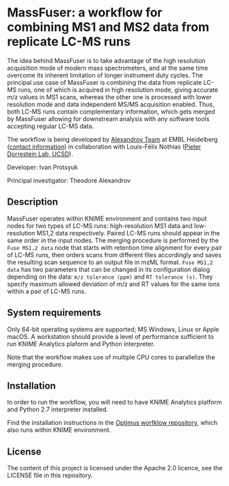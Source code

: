 # MassFuser: a workflow for combining MS1 and MS2 data from replicate LC-MS runs

The idea behind MassFuser is to take advantage of the high resolution acquisition mode of modern mass spectrometers, and at the same time overcome its inherent limitation of longer instrument duty cycles. The principal use case of MassFuser is combining the data from replicate LC-MS runs, one of which is acquired in high resolution mode, giving accurate m/z values in MS1 scans, whereas the other one is processed with lower resolution mode and data independent MS/MS acquisition enabled. Thus, both LC-MS runs contain complementary information, which gets merged by MassFuser allowing for downstream analysis with any software tools accepting regular LC-MS data.

The workflow is being developed by [Alexandrov Team](http://www.embl.de/research/units/scb/alexandrov/index.html) at EMBL Heidelberg ([contact information](http://www.embl.de/research/units/scb/alexandrov/contact/index.html)) in collaboration with Louis-Félix Nothias ([Pieter Dorrestein Lab, UCSD](http://dorresteinlab.ucsd.edu/Dorrestein_Lab/Welcome.html)).

Developer: Ivan Protsyuk

Principal investigator: Theodore Alexandrov

## Description

MassFuser operates within KNIME environment and contains two input nodes for two types of LC-MS runs: high-resolution MS1 data and low-resolution MS1,2 data respectively. Paired LC-MS runs should appear in the same order in the input nodes. The merging procedure is performed by the `Fuse MS1,2 data` node that starts with retention time alignment for every pair of LC-MS runs, then orders scans from different files accordingly and saves the resulting scan sequence to an output file in mzML format. `Fuse MS1,2 data` has two parameters that can be changed in its configuration dialog depending on the data: `m/z tolerance (ppm)` and `RT tolerance (s)`. They specify maximum allowed deviation of m/z and RT values for the same ions within a pair of LC-MS runs.

## System requirements

Only 64-bit operating systems are supported; MS Windows, Linux or Apple macOS. A workstation should provide a level of performance sufficient to run KNIME Analytics plaform and Python interpreter.

Note that the workflow makes use of multiple CPU cores to parallelize the merging procedure.

## Installation

In order to run the workflow, you will need to have KNIME Analytics platform and Python 2.7 interpreter installed.

Find the installation instructions in the [Optimus worfklow repository](https://github.com/MolecularCartography/Optimus#installation), which also runs within KNIME environment.

## License

The content of this project is licensed under the Apache 2.0 licence, see the LICENSE file in this repository.

